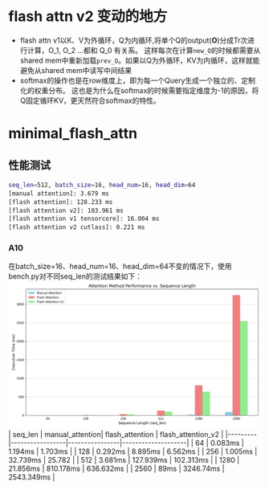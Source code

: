# flash attn v2 变动的地方
* flash attn v1以K、V为外循环，Q为内循环,将单个Q的output(**O**)分成Tr次进行计算，O_1, O_2 ...都和 Q_0 有关系。 这样每次在计算`new_O`的时候都需要从shared mem中重新加载`prev_O`。如果以Q为外循环，KV为内循环，这样就能避免从shared mem中读写中间结果
* softmax的操作也是在row维度上，即为每一个Query生成一个独立的、定制化的权重分布。 这也是为什么在softmax的时候需要指定维度为-1的原因，将Q固定循环KV，更天然符合softmax的特性。

# minimal_flash_attn
## 性能测试
```bash
seq_len=512, batch_size=16, head_num=16, head_dim=64
[manual attention]: 3.679 ms
[flash attention]: 128.233 ms
[flash attention v2]: 103.961 ms
[flash attention v1 tensorcore]: 16.004 ms
[flash attention v2 cutlass]: 0.221 ms
```
### A10
在batch_size=16、head_num=16、head_dim=64不变的情况下，使用bench.py对不同seq_len的测试结果如下：<br>
![Time Comparison Plot](images/time_compare.jpg)<br>
| seq_len | manual_attention| flash_attention | flash_attention_v2 |
|---------|-----------------|----------------|--------------------|
| 64     | 0.083ms           | 1.194ms         | 1.703ms             |
| 128    | 0.292ms           | 8.895ms         | 6.562ms             |
| 256    | 1.005ms           | 32.739ms         | 25.782             |
| 512    | 3.681ms           | 127.939ms         | 102.313ms             |
| 1280    | 21.856ms           | 810.178ms         | 636.632ms             |
| 2560    | 89ms           | 3246.74ms         | 2543.349ms             |